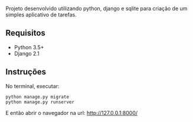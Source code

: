 Projeto desenvolvido utilizando python, django e sqlite para criação de um simples aplicativo de tarefas.

## Requisitos

- Python 3.5+
- Django 2.1

## Instruções

No terminal, executar:

```
python manage.py migrate
python manage.py runserver
```

E então abrir o navegador na url: http://127.0.0.1:8000/
